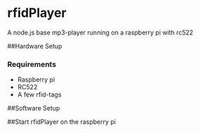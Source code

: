 # rfidPlayer
A node.js base mp3-player running on a raspberry pi with rc522

##Hardware Setup

### Requirements
- Raspberry pi 
- RC522
- A few rfid-tags

##Software Setup

##Start rfidPlayer on the raspberry pi
